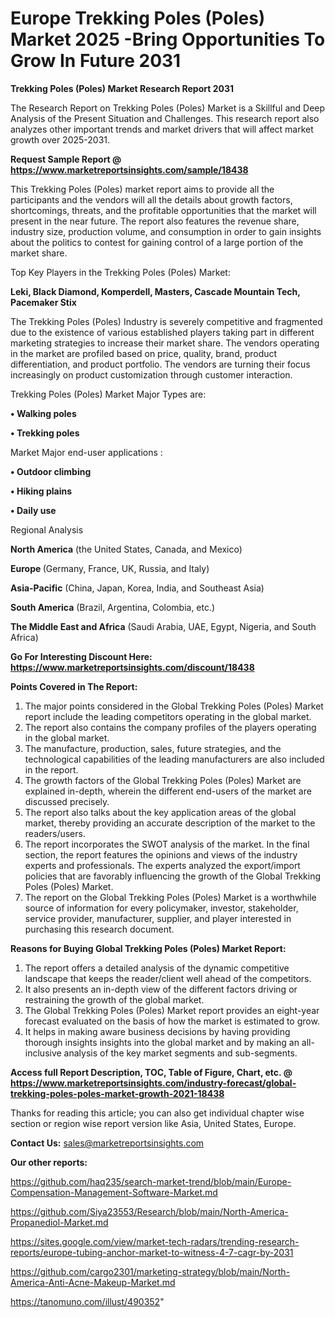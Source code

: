 # Europe Trekking Poles (Poles) Market 2025 -Bring Opportunities To Grow In Future 2031

<strong>Trekking Poles (Poles) Market Research Report 2031</strong>

The Research Report on Trekking Poles (Poles) Market is a Skillful and Deep Analysis of the Present Situation and Challenges. This research report also analyzes other important trends and market drivers that will affect market growth over 2025-2031.

<strong>Request Sample Report @ <a href=https://www.marketreportsinsights.com/sample/18438>https://www.marketreportsinsights.com/sample/18438</a></strong>

This Trekking Poles (Poles) market report aims to provide all the participants and the vendors will all the details about growth factors, shortcomings, threats, and the profitable opportunities that the market will present in the near future. The report also features the revenue share, industry size, production volume, and consumption in order to gain insights about the politics to contest for gaining control of a large portion of the market share.

Top Key Players in the Trekking Poles (Poles) Market:

<strong>Leki, Black Diamond, Komperdell, Masters, Cascade Mountain Tech, Pacemaker Stix</strong>

The Trekking Poles (Poles) Industry is severely competitive and fragmented due to the existence of various established players taking part in different marketing strategies to increase their market share. The vendors operating in the market are profiled based on price, quality, brand, product differentiation, and product portfolio. The vendors are turning their focus increasingly on product customization through customer interaction.

Trekking Poles (Poles) Market Major Types are:

<strong>• Walking poles

• Trekking poles</strong>

Market Major end-user applications :

<strong>• Outdoor climbing

• Hiking plains

• Daily use</strong>

Regional Analysis

</u><strong><b>North America</b></strong> (the United States, Canada, and Mexico)

<strong><b>Europe </b></strong>(Germany, France, UK, Russia, and Italy)

<strong><b>Asia-Pacific</b></strong> (China, Japan, Korea, India, and Southeast Asia)

<strong><b>South America</b></strong> (Brazil, Argentina, Colombia, etc.)

<strong><b>The Middle East and Africa</b></strong> (Saudi Arabia, UAE, Egypt, Nigeria, and South Africa)

<strong>Go For Interesting Discount Here: <a href=https://www.marketreportsinsights.com/discount/18438>https://www.marketreportsinsights.com/discount/18438</a></strong>

<strong>Points Covered in The Report:</strong>
<ol>
  <li>The major points considered in the Global Trekking Poles (Poles) Market report include the leading competitors operating in the global market.</li>
  <li>The report also contains the company profiles of the players operating in the global market.</li>
  <li>The manufacture, production, sales, future strategies, and the technological capabilities of the leading manufacturers are also included in the report.</li>
  <li>The growth factors of the Global Trekking Poles (Poles) Market are explained in-depth, wherein the different end-users of the market are discussed precisely.</li>
  <li>The report also talks about the key application areas of the global market, thereby providing an accurate description of the market to the readers/users.</li>
  <li>The report incorporates the SWOT analysis of the market. In the final section, the report features the opinions and views of the industry experts and professionals. The experts analyzed the export/import policies that are favorably influencing the growth of the Global Trekking Poles (Poles) Market.</li>
  <li>The report on the Global Trekking Poles (Poles) Market is a worthwhile source of information for every policymaker, investor, stakeholder, service provider, manufacturer, supplier, and player interested in purchasing this research document.</li>
</ol>
<strong>Reasons for Buying Global Trekking Poles (Poles) Market Report:</strong>

<ol>
  <li>The report offers a detailed analysis of the dynamic competitive landscape that keeps the reader/client well ahead of the competitors.</li>
  <li>It also presents an in-depth view of the different factors driving or restraining the growth of the global market.</li>
  <li>The Global Trekking Poles (Poles) Market report provides an eight-year forecast evaluated on the basis of how the market is estimated to grow.</li>
  <li>It helps in making aware business decisions by having providing thorough insights insights into the global market and by making an all-inclusive analysis of the key market segments and sub-segments.</li>
</ol>
<strong>Access full Report Description, TOC, Table of Figure, Chart, etc. @ <a href=https://www.marketreportsinsights.com/industry-forecast/global-trekking-poles-poles-market-growth-2021-18438>https://www.marketreportsinsights.com/industry-forecast/global-trekking-poles-poles-market-growth-2021-18438</a></strong>


Thanks for reading this article; you can also get individual chapter wise section or region wise report version like Asia, United States, Europe.

<strong>Contact Us:</strong>
sales@marketreportsinsights.com

<strong>Our other reports:</strong>

<a href=https://github.com/haq235/search-market-trend/blob/main/Europe-Compensation-Management-Software-Market.md>https://github.com/haq235/search-market-trend/blob/main/Europe-Compensation-Management-Software-Market.md</a>

<a href=https://github.com/Siya23553/Research/blob/main/North-America-Propanediol-Market.md>https://github.com/Siya23553/Research/blob/main/North-America-Propanediol-Market.md</a>

<a href=https://sites.google.com/view/market-tech-radars/trending-research-reports/europe-tubing-anchor-market-to-witness-4-7-cagr-by-2031>https://sites.google.com/view/market-tech-radars/trending-research-reports/europe-tubing-anchor-market-to-witness-4-7-cagr-by-2031</a>

<a href=https://github.com/cargo2301/marketing-strategy/blob/main/North-America-Anti-Acne-Makeup-Market.md>https://github.com/cargo2301/marketing-strategy/blob/main/North-America-Anti-Acne-Makeup-Market.md</a>

<a href=https://tanomuno.com/illust/490352>https://tanomuno.com/illust/490352</a>"
